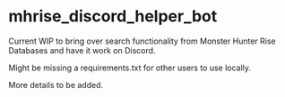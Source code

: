 # mhrise_discord_helper_bot

Current WIP to bring over search functionality from Monster Hunter Rise Databases and have it work on Discord.

Might be missing a requirements.txt for other users to use locally.

More details to be added.
